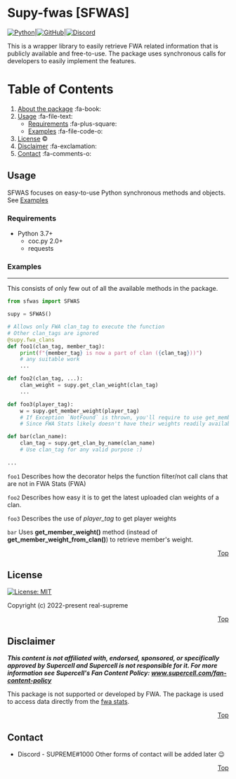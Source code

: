 # Supy-fwas [SFWAS]

[![Python](https://img.shields.io/badge/python-3670A0?style=for-the-badge&logo=python&logoColor=ffdd54)](https://www.python.org/)|[![GitHub](https://img.shields.io/badge/github-%23121011.svg?style=for-the-badge&logo=github&logoColor=white)](https://github.com/real-supreme/supy-fwas)|[![Discord](https://img.shields.io/badge/Discord-%235865F2.svg?style=for-the-badge&logo=discord&logoColor=white)](https://discord.com/users/309963727913091073)

This is a wrapper library to easily retrieve FWA related information that is publicly available and free-to-use. The package uses synchronous calls for developers to easily implement the features.

# Table of Contents
1. [About the package](#supy-fwas-sfwas) :fa-book:
2. [Usage](#usage) :fa-file-text:
	* [Requirements](#requirements) :fa-plus-square:
	* [Examples](#examples) :fa-file-code-o:
3. [License](#license) &copy;
4. [Disclaimer](#disclaimer) :fa-exclamation:
5. [Contact](#contact) :fa-comments-o:

## Usage

SFWAS focuses on easy-to-use Python synchronous methods and objects. See [Examples](#examples)

### Requirements

- Python 3.7+
	- coc.py 2.0+
	- requests

### Examples
---------
This consists of only few out of all the available methods in the package.
```py
from sfwas import SFWAS

supy = SFWAS()

# Allows only FWA clan_tag to execute the function
# Other clan_tags are ignored
@supy.fwa_clans 
def foo1(clan_tag, member_tag):
	print(f"{member_tag} is now a part of clan ({clan_tag}))")
	# any suitable work 
	...

def foo2(clan_tag, ...):
	clan_weight = supy.get_clan_weight(clan_tag)
	...

def foo3(player_tag):
	w = supy.get_member_weight(player_tag)
	# If Exception `NotFound` is thrown, you'll require to use get_member_from_clan()
	# Since FWA Stats likely doesn't have their weights readily available

def bar(clan_name):
	clan_tag = supy.get_clan_by_name(clan_name)
	# Use clan_tag for any valid purpose :)
	
...
```

`foo1` Describes how the decorator helps the function filter/not call clans that are not in FWA Stats (FWA)

`foo2` Describes how easy it is to get the latest uploaded clan weights of a clan.

`foo3` Describes the use of *player_tag* to get player weights

`bar` Uses **get_member_weight()** method (instead of **get_member_weight_from_clan()**) to retrieve member's weight.

<p style="text-align: right;">
	<a href="#table-of-contents">Top</a>
</p>

## License

[![License: MIT](https://img.shields.io/badge/License-MIT-yellow.svg)](LICENSE) 

Copyright (c) 2022-present real-supreme
<p style="text-align: right;">
	<a href="#table-of-contents">Top</a>
</p>

## Disclaimer

***This content is not affiliated with, endorsed, sponsored, or specifically approved by Supercell and Supercell is not responsible for it. For more information see Supercell's Fan Content Policy: www.supercell.com/fan-content-policy***

This package is not supported or developed by FWA. The package is used to access data directly from the [fwa stats](https://fwastats.com/).
<p style="text-align: right;">
	<a href="#table-of-contents">Top</a>
</p>

## Contact

- Discord - SUPREME#1000
Other forms of contact will be added later :wink:
<p style="text-align: right;">
	<a href="#table-of-contents">Top</a>
</p>